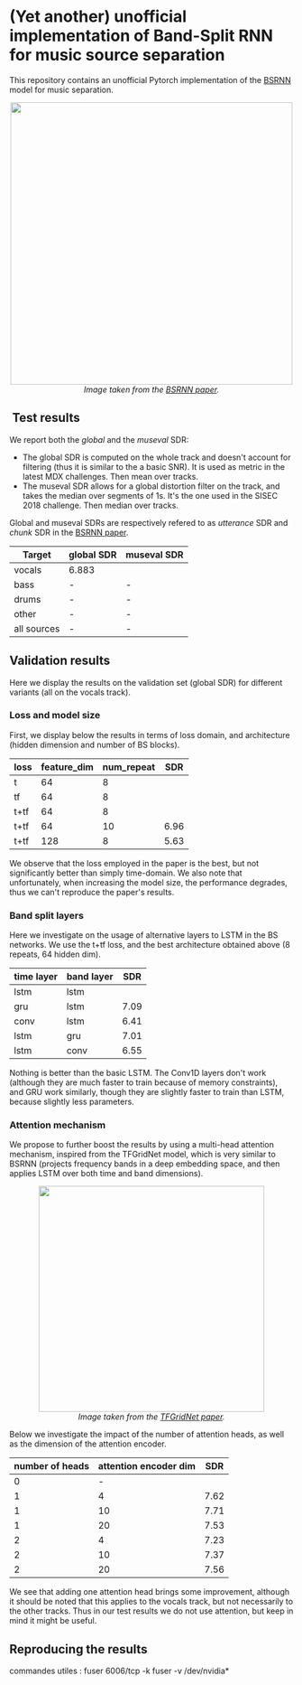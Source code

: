 # (Yet another) unofficial implementation of Band-Split RNN for music source separation

This repository contains an unofficial Pytorch implementation of the [BSRNN](https://arxiv.org/pdf/2209.15174.pdf) model for music separation.

<div style="align: left; text-align:center;">
    <img src="https://gitlab.aicrowd.com/Tomasyu/sdx-2023-music-demixing-track-starter-kit/-/raw/master/Figure/BSRNN.png" width="500px" />
    <div class="caption"><i>Image taken from the <a href="https://arxiv.org/pdf/2209.15174.pdf">BSRNN paper</a>.</i></div>
</div>



##  Test results

We report both the *global* and the *museval* SDR:
- The global SDR is computed on the whole track and doesn't account for filtering (thus it is similar to the a basic SNR). It is used as metric in the latest MDX challenges. Then mean over tracks.
- The museval SDR allows for a global distortion filter on the track, and takes the median over segments of 1s. It's the one used in the SISEC 2018 challenge. Then median over tracks.

Global and museval SDRs are respectively refered to as *utterance* SDR and *chunk* SDR in the [BSRNN paper](https://arxiv.org/pdf/2209.15174.pdf).


| Target      |   global SDR   | museval SDR    |
|-------------|----------------|----------------|
| vocals      | 6.883          |                |
| bass        | -              | -              |
| drums       | -              | -              |
| other       | -              | -              |
| all sources | -              | -              |


## Validation results


Here we display the results on the validation set (global SDR) for different variants (all on the vocals track).

### Loss and model size

First, we display below the results in terms of loss domain, and architecture (hidden dimension and number of BS blocks).

| loss    |   feature_dim  |  num_repeat    |  SDR    |
|---------|----------------|----------------|---------|
|  t      |      64        |       8        |         |
|  tf     |      64        |       8        |         |
|  t+tf   |      64        |       8        |         |
|  t+tf   |      64        |       10       |   6.96  |
|  t+tf   |      128       |       8        |   5.63  |

We observe that the loss employed in the paper is the best, but not significantly better than simply time-domain. We also note that unfortunately, when increasing the model size, the performance degrades, thus we can't reproduce the paper's results.


### Band split layers

Here we investigate on the usage of alternative layers to LSTM in the BS networks. We use the t+tf loss, and the best architecture obtained above (8 repeats, 64 hidden dim).

| time layer | band layer |  SDR    |
|------------|------------|---------|
|  lstm      |   lstm     |         |
|  gru       |   lstm     |   7.09  |
|  conv      |   lstm     |   6.41  |
|  lstm      |   gru      |   7.01  |
|  lstm      |   conv     |   6.55  |

Nothing is better than the basic LSTM. The Conv1D layers don't work (although they are much faster to train because of memory constraints), and GRU work similarly, though they are slightly faster to train than LSTM, because slightly less parameters.

### Attention mechanism

We propose to further boost the results by using a multi-head attention mechanism, inspired from the TFGridNet model, which is very similar to BSRNN (projects frequency bands in a deep embedding space, and then applies LSTM over both time and band dimensions).

<div style="align: left; text-align:center;">
    <img src="https://www.researchgate.net/publication/363402998/figure/fig1/AS:11431281083662730@1662694210541/Proposed-full-band-self-attention-module_W640.jpg" width="400px" />
    <div class="caption"><i>Image taken from the <a href="https://arxiv.org/abs/2209.03952">TFGridNet paper</a>.</i></div>
</div>

Below we investigate the impact of the number of attention heads, as well as the dimension of the attention encoder.

| number of heads | attention encoder dim |  SDR    |
|-----------------|-----------------------|---------|
|  0              |           -           |         |
|  1              |           4           |  7.62   |
|  1              |           10          |  7.71   |
|  1              |           20          |  7.53   |
|  2              |           4           |  7.23   |
|  2              |           10          |  7.37   |
|  2              |           20          |  7.56   |

We see that adding one attention head brings some improvement, although it should be noted that this applies to the vocals track, but not necessarily to the other tracks. Thus in our test results we do not use attention, but keep in mind it might be useful.

## Reproducing the results



commandes utiles :
fuser 6006/tcp -k
fuser -v /dev/nvidia*

